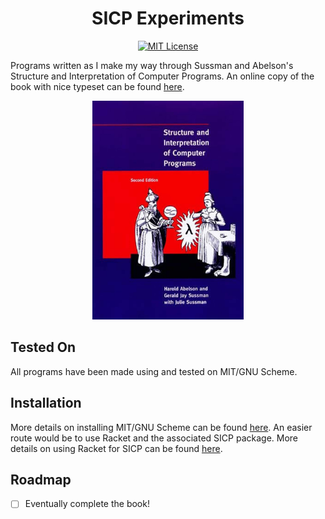 <h1 align="center">
SICP Experiments
</h1>

<p align="center">
          <a href="https://github.com/shaleen111/snake-rust/blob/master/LICENSE.md">
                    <img src="https://img.shields.io/badge/license-MIT-brightgreen" alt="MIT License" />
          </a>
</p>

Programs written as I make my way through Sussman and Abelson's Structure and Interpretation of Computer Programs.
An online copy of the book with nice typeset can be found [here](https://sarabander.github.io/sicp/). 


<p align="center">
          <img src="demo/demo.jpeg" alt="SICP Cover" height="350"/>
</p>

## Tested On
All programs have been made using and tested on MIT/GNU Scheme.

## Installation
More details on installing MIT/GNU Scheme can be found [here](https://www.gnu.org/software/mit-scheme/). An easier route would be to use Racket and the associated SICP package.
More details on using Racket for SICP can be found [here](). 


## Roadmap

- [ ]  Eventually complete the book!
